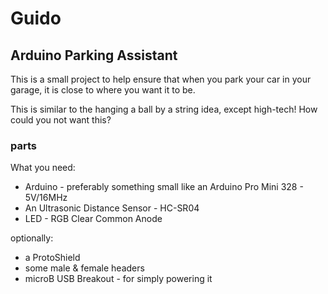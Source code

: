# Guido 

## Arduino Parking Assistant

This is a small project to help ensure that when you park your car in your garage, it is close to where you want it to be. 

This is similar to the hanging a ball by a string idea, except high-tech! How could you not want this? 

### parts

What you need:
* Arduino - preferably something small like an Arduino Pro Mini 328 - 5V/16MHz
* An Ultrasonic Distance Sensor - HC-SR04
* LED - RGB Clear Common Anode

optionally:
* a ProtoShield
* some male & female headers
* microB USB Breakout - for simply powering it




